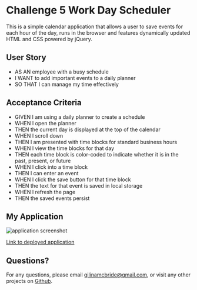 # Challenge 5 Work Day Scheduler

This is a simple calendar application that allows a user to save events for each hour of the day, runs in the browser and features dynamically updated HTML and CSS powered by jQuery.

## User Story

- AS AN employee with a busy schedule
- I WANT to add important events to a daily planner
- SO THAT I can manage my time effectively

## Acceptance Criteria

- GIVEN I am using a daily planner to create a schedule
- WHEN I open the planner
- THEN the current day is displayed at the top of the calendar
- WHEN I scroll down
- THEN I am presented with time blocks for standard business hours
- WHEN I view the time blocks for that day
- THEN each time block is color-coded to indicate whether it is in the past, present, or future
- WHEN I click into a time block
- THEN I can enter an event
- WHEN I click the save button for that time block
- THEN the text for that event is saved in local storage
- WHEN I refresh the page
- THEN the saved events persist

## My Application

![application screenshot](./assets/images/application_screenshot.png)

[Link to deployed application](https://gilinamcbride.github.io/work-day-scheduler/)

## Questions?

For any questions, please email gilinamcbride@gmail.com, or visit any other projects on [Github](github.com/gilinamcbride).

